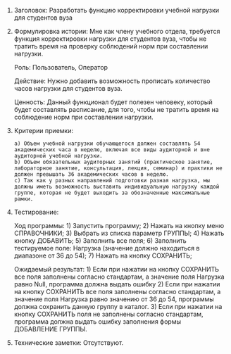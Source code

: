 1)	Заголовок: 
Разработать функцию корректировки учебной нагрузки для студентов вуза

2)	Формулировка истории:
Мне как члену учебного отдела, требуется функция корректировки нагрузки для студентов вуза, чтобы не тратить время на проверку соблюдений норм при составлении нагрузки.

 	Роль: Пользователь, Оператор

	Действие: Нужно добавить возможность прописать количество часов нагрузки для студентов вуза.

	Ценность: Данный функционал будет полезен человеку, который будет составлять расписание, для того, чтобы не тратить время на соблюдение норм при составлении нагрузки.

3)	Критерии приемки:

		a) Объем учебной нагрузки обучающегося должен составлять 54 академических часа в неделю, включая все виды аудиторной и вне аудиторной учебной нагрузки.
		b) Объем обязательных аудиторных занятий (практическое занятие, лабораторное занятие, консультация, лекция, семинар) и практики не должен превышать 36 академических часов в неделю.
		c) Так как у разных направлений подготовки разная нагрузка, мы должны иметь возможность выставить индивидуальную нагрузку каждой группе, которая не будет выходить за обозначенные максимальные рамки.

4)	Тестирование:

	Ход программы:
		1)	Запустить программу;
		2)	Нажать на кнопку меню СПРАВОЧНИКИ;
		3)	Выбрать из списка параметр ГРУППЫ;
		4)	Нажать кнопку ДОБАВИТЬ;
		5)	Заполнить все поля;
		6)	Заполнить тестируемое поле: Нагрузка (значение должно находиться в диапазоне от 36 до 54);
		7)	Нажать на кнопку СОХРАНИТЬ;

	Ожидаемый результат:
		1)	Если при нажатии на кнопку СОХРАНИТЬ все поля заполнены согласно стандартам, а значение поля Нагрузка равно Null, программа должна выдать ошибку
		2)	Если при нажатии на кнопку СОХРАНИТЬ все поля заполнены согласно стандартам, а значение поля Нагрузка равно значению от 36 до 54, программы должна сохранить данную группу в каталог.
		3)	Если при нажатии на кнопку СОХРАНИТЬ поля не заполнены согласно стандартам, программа должна выдать ошибку заполнения формы ДОБАВЛЕНИЕ ГРУППЫ.


5)	Технические заметки:
Отсутствуют.







